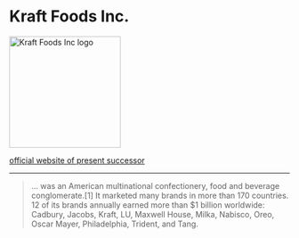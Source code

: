 # Kraft Foods Inc.

<img src="https://upload.wikimedia.org/wikipedia/commons/thumb/f/fd/Kraft_logo.svg/1920px-Kraft_logo.svg.png" height="200" alt="Kraft Foods Inc logo">

[official website of present successor](http://www.kraftheinzcompany.com/)

---

>... was an American multinational confectionery, food and beverage conglomerate.[1] It marketed many brands in more than 170 countries. 12 of its brands annually earned more than $1 billion worldwide: Cadbury, Jacobs, Kraft, LU, Maxwell House, Milka, Nabisco, Oreo, Oscar Mayer, Philadelphia, Trident, and Tang.
